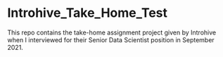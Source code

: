 # Introhive_Take_Home_Test
This repo contains the take-home assignment project given by Introhive when I interviewed for their Senior Data Scientist position in September 2021.
